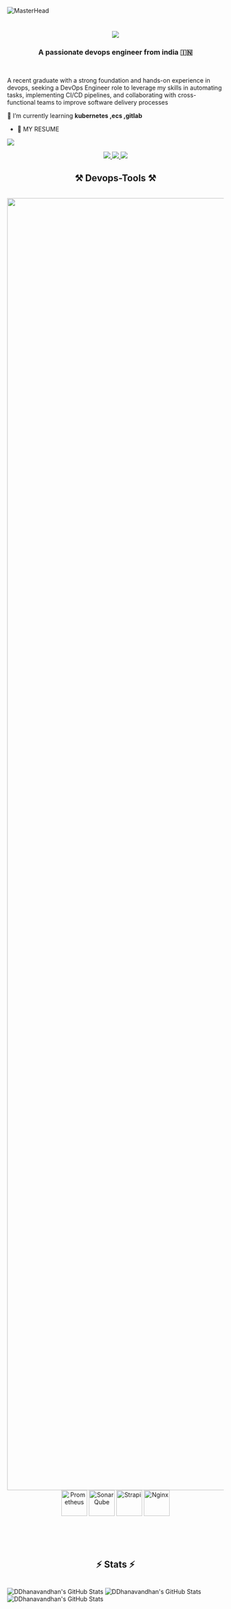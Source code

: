 ![MasterHead](https://firebasestorage.googleapis.com/v0/b/flexi-coding.appspot.com/o/dempgi7-520f8d5f-63d4-4453-8822-dbc149ae27f8.gif?alt=media&token=91c0c7b2-93c3-4029-b011-1a8703c5730d)

<h1 align="center">
    <img src="https://readme-typing-svg.herokuapp.com/?font=Righteous&size=35&center=true&vCenter=true&width=500&height=70&duration=4000&lines=Hi+There!+👋;+I'm+dhanavandhan!;" />
</h1>

<h3 align="center">A passionate devops engineer from india 🇮🇳 </h3>

<br/>

<div align="left">
    
A recent graduate with a strong foundation and hands-on experience in devops, seeking a DevOps Engineer role to leverage my skills in automating tasks, implementing CI/CD pipelines, and collaborating with cross-functional teams to improve software delivery processes 
 
🌱 I’m currently learning **kubernetes ,ecs ,gitlab**

- 📄 MY RESUME
  
[<img src="https://img.shields.io/badge/RESUME-333333?style=for-the-badge&logo=RESUME&logoColor=white">](https://drive.google.com/drive/folders/1--mUeoGovE0-3G-dOsqkN3THCYRoh7jb)


 <div align="center"> 
  <a href="mailto:dhanavandhan96@gmail.com">
    <img src="https://img.shields.io/badge/Gmail-333333?style=for-the-badge&logo=gmail&logoColor=red" />
  </a>
  <a href="https://www.linkedin.com/in/dhanavandhan-d-9385a9246" target="_blank">
    <img src="https://img.shields.io/badge/LinkedIn-0077B5?style=for-the-badge&logo=linkedin&logoColor=white" target="_blank" />
  </a>
  <a href="https://.github.io" target="_blank">
     <img src="https://img.shields.io/badge/Portfolio-FF5722?style=for-the-badge&logo=todoist&logoColor=white" target="_blank" />
  </a>
</div>


 
<h2 align="center">⚒️ Devops-Tools ⚒️</h2>
<br/>
<div align="center">
    <img width="3000" src="https://skillicons.dev/icons?i=aws,linux,ubuntu,redhat,terraform,docker,bash,jenkins,vscode,github,git,nodejs,githubactions,grafana,kubernetes" />
    <img width="60" src="https://raw.githubusercontent.com/marwin1991/profile-technology-icons/refs/heads/main/icons/prometheus.png" alt="Prometheus" title="Prometheus" />
    <img width="60" src="https://raw.githubusercontent.com/marwin1991/profile-technology-icons/refs/heads/main/icons/sonarqube.png" alt="SonarQube" title="SonarQube" />
    <img width="60" src="https://raw.githubusercontent.com/marwin1991/profile-technology-icons/refs/heads/main/icons/strapi.png" alt="Strapi" title="Strapi"/>
    <img width="60" src="https://raw.githubusercontent.com/marwin1991/profile-technology-icons/refs/heads/main/icons/nginx.png" alt="Nginx" title="Nginx" /><br>
</div>


<br/><br/><br/>

<h2 align="center">⚡ Stats ⚡</h2>

<br/>

<div>
<img src="https://github-readme-stats.vercel.app/api?username=DDhanavandhan&theme=react&show_icons=true&hide_border=true&count_private=true" alt="DDhanavandhan's GitHub Stats" />
<img src="https://streak-stats.demolab.com?user=DDhanavandhan&theme=react&hide_border=true" alt="DDhanavandhan's GitHub Stats" />
<img src="https://github-readme-stats.vercel.app/api/top-langs/?username=DDhanavandhan&theme=react&show_icons=true&hide_border=true&layout=compact" alt="DDhanavandhan's GitHub Stats" />
</div>

